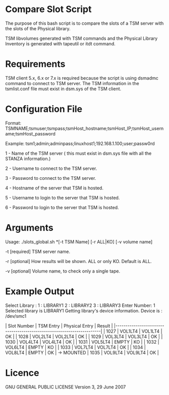 # Compare Slot Script

The purpose of this bash script is to compare the slots of a TSM server 
with the slots of the Physical library.

TSM libvolumes generated with TSM commands and the Physical Library Inventory 
is generated with tapeutil or itdt command.

# Requirements

TSM client 5.x, 6.x or 7.x is required because the script is using dsmadmc command to 
connect to TSM server. 
The TSM information in the tsmlist.conf file must exist in dsm.sys of the TSM client.

# Configuration File

Format:
TSMNAME;tsmuser;tsmpass;tsmHost_hostname;tsmHost_IP;tsmHost_username;tsmHost_password

Example:
tsm1;admin;adminpass;linuxhost1;192.168.1.100;user;passw0rd

1 - Name of the TSM server ( this must exist in dsm.sys file with all the STANZA information.)

2 - Username to connect to the TSM server.

3 - Password to connect to the TSM server.

4 - Hostname of the server that TSM is hosted.

5 - Username to login to the server that TSM is hosted.

6 - Password to login to the server that TSM is hosted.


# Arguments

Usage: ./slots_global.sh *[-t TSM Name] [-r ALL|KO] [-v volume name]

-t [required] TSM server name.

-r [optional] How results will be shown. ALL or only KO. Default is ALL.

-v [optional] Volume name, to check only a single tape.

# Example Output

Select Library :
1 : LIBRARY1
2 : LIBRARY2
3 : LIBRARY3
Enter Number: 1
Selected library is LIBRARY1
Getting library's device information.
Device is : /dev/smc1                                                        

| Slot Number | TSM Entry 	| Physical Entry 	| Result 	|
|-----------------------------------------------------------------------|
|	 1027 	    | VOL1LT4 	  | VOL1LT4 		    |  OK  		|
|	 1028 	    | VOL2LT4 	  | VOL2LT4 		    |  OK  		|
|	 1029 	    | VOL3LT4 	  | VOL3LT4 		    |  OK  		|
|	 1030 	    | VOL4LT4 	  | VOL4LT4 		    |  OK  		|
|	 1031 	    | VOL5LT4 	  | EMPTY   		    |  KO  		|
|	 1032 	    | VOL6LT4 	  | EMPTY    		    |  KO  		|
|	 1033 	    | VOL7LT4 	  | VOL7LT4 		    |  OK  		|
|	 1034 	    | VOL8LT4 	  | EMPTY   		    |  OK  		| -> MOUNTED
|	 1035 	    | VOL9LT4 	  | VOL9LT4 		    |  OK  		|


# Licence

 GNU GENERAL PUBLIC LICENSE
 Version 3, 29 June 2007


